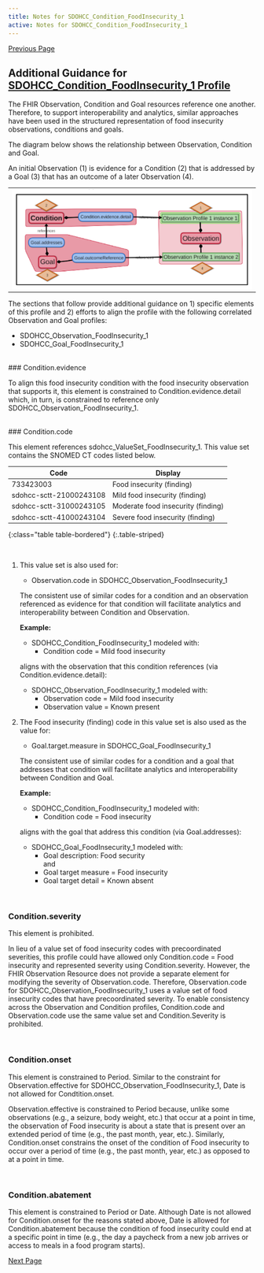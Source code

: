 ```yaml
---
title: Notes for SDOHCC_Condition_FoodInsecurity_1
active: Notes for SDOHCC_Condition_FoodInsecurity_1
---
```


[Previous Page](Profiles_used_in_this_IG.html)


## Additional Guidance for [SDOHCC_Condition_FoodInsecurity_1 Profile](StructureDefinition-SDOHCC-Condition-FoodInsecurity-1.html)

The FHIR Observation, Condition and Goal resources reference one another. Therefore, to support interoperability and analytics, similar approaches have been used in the structured representation of food insecurity observations, conditions and goals. 

The diagram below shows the relationship between Observation, Condition and Goal. 

An initial Observation (1) is evidence for a Condition (2) that is addressed by a Goal (3) that has an outcome of a later Observation (4).

<table><tr><td><img src="Condition mindmap 2020.01.27.png" /></td></tr></table>


The sections that follow provide additional guidance on 1) specific elements of this profile and 2) efforts to align the profile with the following correlated Observation and Goal profiles:

* 	SDOHCC_Observation_FoodInsecurity_1
* 	SDOHCC_Goal_FoodInsecurity_1

<br>
### Condition.evidence

To align this food insecurity condition with the food insecurity observation that supports it, this element is constrained to Condition.evidence.detail which, in turn, is constrained to reference only SDOHCC_Observation_FoodInsecurity_1.

<br>
### Condition.code

This element references sdohcc_ValueSet_FoodInsecurity_1. This value set contains the SNOMED CT codes listed below.

| Code                    | Display                            |
|-------------------------|------------------------------------|
| 733423003               | Food insecurity (finding)          |
| sdohcc-sctt-21000243108 | Mild food insecurity (finding)     |
| sdohcc-sctt-31000243105 | Moderate food insecurity (finding) |
| sdohcc-sctt-41000243104 | Severe food insecurity (finding)   |
{:class="table table-bordered"}
{:.table-striped}

<br>

1.	This value set is also used for: <br>
	* Observation.code in SDOHCC_Observation_FoodInsecurity_1
		
	The consistent use of similar codes for a condition and an observation referenced as evidence for that condition will facilitate analytics and interoperability between Condition and Observation.

	**Example:**

	* 	SDOHCC_Condition_FoodInsecurity_1 modeled with:
		* Condition code = Mild food insecurity 

	aligns with the observation that this condition references (via Condition.evidence.detail):
	* 	SDOHCC_Observation_FoodInsecurity_1 modeled with:
		* Observation code = Mild food insecurity 
		* Observation value = Known present

2.	The Food insecurity (finding) code in this value set is also used as the value for:

	*	Goal.target.measure in SDOHCC_Goal_FoodInsecurity_1

	The consistent use of similar codes for a condition and a goal that addresses that condition will facilitate analytics and interoperability between Condition and Goal.

	**Example:**

	* SDOHCC_Condition_FoodInsecurity_1 modeled with:
		* Condition code = Food insecurity 

	aligns with the goal that address this condition (via Goal.addresses):

	*	SDOHCC_Goal_FoodInsecurity_1 modeled with:
		* Goal description: Food security <br> 
	and
		* Goal target measure = Food insecurity 
		* Goal target detail = Known absent
		 
<br>

### Condition.severity

This element is prohibited. 

In lieu of a value set of food insecurity codes with precoordinated severities, this profile could have allowed only Condition.code = Food insecurity and represented severity using Condition.severity. However, the FHIR Observation Resource does not provide a separate element for modifying the severity of Observation.code. Therefore, Observation.code for SDOHCC_Observation_FoodInsecurity_1 uses a value set of food insecurity codes that have precoordinated severity. To enable consistency across the Observation and Condition profiles, Condition.code and Observation.code use the same value set and Condition.Severity is prohibited. 

<br>

### Condition.onset

This element is constrained to Period. Similar to the constraint for Observation.effective for SDOHCC_Observation_FoodInsecurity_1, Date is not allowed for Condtition.onset. 

Observation.effective is constrained to Period because, unlike some observations (e.g., a seizure, body weight, etc.) that occur at a point in time, the observation of Food insecurity is about a state that is present over an extended period of time (e.g., the past month, year, etc.). Similarly, Condition.onset constrains the onset of the condition of Food insecurity to occur over a period of time (e.g., the past month, year, etc.) as opposed to at a point in time.

<br>

### Condition.abatement

This element is constrained to Period or Date. Although Date is not allowed for Condition.onset for the reasons stated above, Date is allowed for Condition.abatement because the condition of food insecurity could end at a specific point in time (e.g., the day a paycheck from a new job arrives or access to meals in a food program starts).





[Next Page](Notes_for_SDOHCC_Goal_FoodInsecurity_1.html)